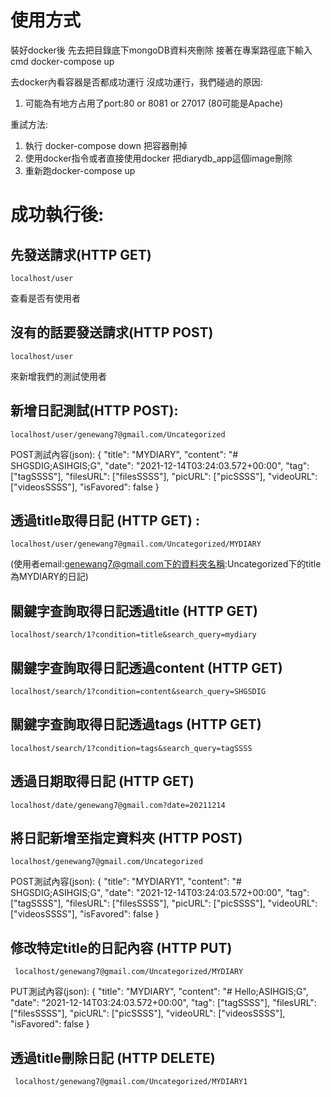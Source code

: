 # 使用方式
裝好docker後 先去把目錄底下mongoDB資料夾刪除
接著在專案路徑底下輸入cmd
docker-compose up

去docker內看容器是否都成功運行
沒成功運行，我們碰過的原因:
  1. 可能為有地方占用了port:80 or 8081 or 27017 (80可能是Apache) 

重試方法:
  1. 執行 docker-compose down 把容器刪掉
  2. 使用docker指令或者直接使用docker 把diarydb_app這個image刪除
  3. 重新跑docker-compose up

# 成功執行後:

  ## 先發送請求(HTTP GET)
    localhost/user 
  查看是否有使用者
  ## 沒有的話要發送請求(HTTP POST)
    localhost/user 
 來新增我們的測試使用者

  ## 新增日記測試(HTTP POST):
    localhost/user/genewang7@gmail.com/Uncategorized 
    
  POST測試內容(json):
    {
        "title": "MYDIARY",
        "content": "# SHGSDIG;ASIHGIS;G",
        "date": "2021-12-14T03:24:03.572+00:00",
        "tag": ["tagSSSS"],
        "filesURL": ["filesSSSS"],
        "picURL": ["picSSSS"],
        "videoURL": ["videosSSSS"],
        "isFavored": false
    }

  ## 透過title取得日記 (HTTP GET) :
    localhost/user/genewang7@gmail.com/Uncategorized/MYDIARY
  (使用者email:genewang7@gmail.com下的資料夾名稱:Uncategorized下的title為MYDIARY的日記)


  ## 關鍵字查詢取得日記透過title (HTTP GET)
    localhost/search/1?condition=title&search_query=mydiary
  ## 關鍵字查詢取得日記透過content (HTTP GET)
    localhost/search/1?condition=content&search_query=SHGSDIG
  ## 關鍵字查詢取得日記透過tags (HTTP GET)
    localhost/search/1?condition=tags&search_query=tagSSSS
  ## 透過日期取得日記 (HTTP GET)
    localhost/date/genewang7@gmail.com?date=20211214
  ## 將日記新增至指定資料夾 (HTTP POST)
    localhost/genewang7@gmail.com/Uncategorized
  POST測試內容(json):
    {
        "title": "MYDIARY1",
        "content": "# SHGSDIG;ASIHGIS;G",
        "date": "2021-12-14T03:24:03.572+00:00",
        "tag": ["tagSSSS"],
        "filesURL": ["filesSSSS"],
        "picURL": ["picSSSS"],
        "videoURL": ["videosSSSS"],
        "isFavored": false
    }
   
   ## 修改特定title的日記內容 (HTTP PUT)
     localhost/genewang7@gmail.com/Uncategorized/MYDIARY
  PUT測試內容(json):
    {
        "title": "MYDIARY",
        "content": "# Hello;ASIHGIS;G",
        "date": "2021-12-14T03:24:03.572+00:00",
        "tag": ["tagSSSS"],
        "filesURL": ["filesSSSS"],
        "picURL": ["picSSSS"],
        "videoURL": ["videosSSSS"],
        "isFavored": false
    }
    
   ## 透過title刪除日記 (HTTP DELETE)
     localhost/genewang7@gmail.com/Uncategorized/MYDIARY1
  
    
    
